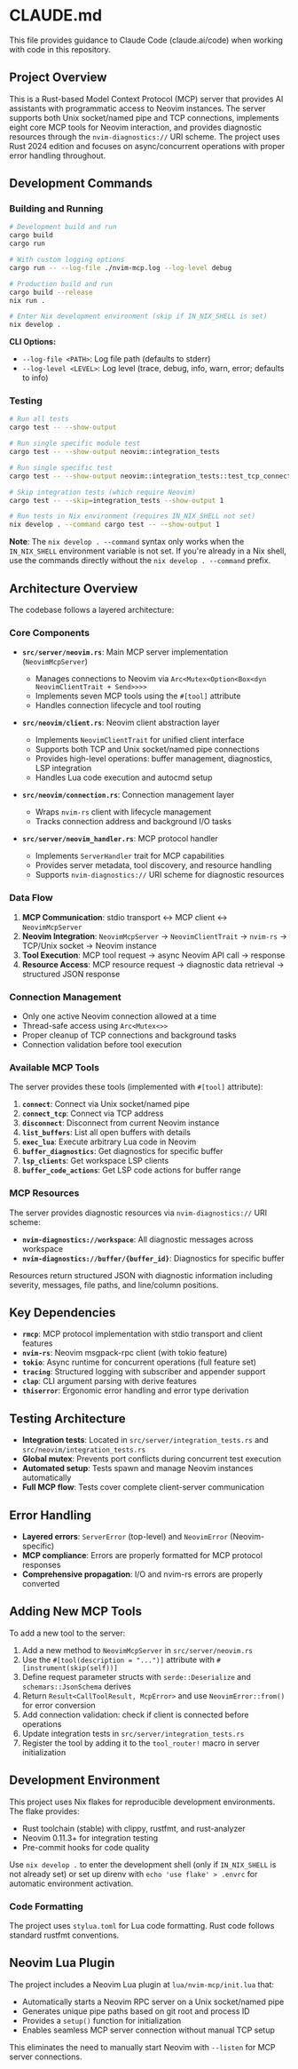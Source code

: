 # CLAUDE.md

This file provides guidance to Claude Code (claude.ai/code) when working
with code in this repository.

## Project Overview

This is a Rust-based Model Context Protocol (MCP) server that provides AI
assistants with programmatic access to Neovim instances. The server supports
both Unix socket/named pipe and TCP connections, implements eight core MCP
tools for Neovim interaction, and provides diagnostic resources through the
`nvim-diagnostics://` URI scheme. The project uses Rust 2024 edition and
focuses on async/concurrent operations with proper error handling throughout.

## Development Commands

### Building and Running

```bash
# Development build and run
cargo build
cargo run

# With custom logging options
cargo run -- --log-file ./nvim-mcp.log --log-level debug

# Production build and run
cargo build --release
nix run .

# Enter Nix development environment (skip if IN_NIX_SHELL is set)
nix develop .
```

**CLI Options:**

- `--log-file <PATH>`: Log file path (defaults to stderr)
- `--log-level <LEVEL>`: Log level (trace, debug, info, warn, error;
  defaults to info)

### Testing

```bash
# Run all tests
cargo test -- --show-output

# Run single specific module test
cargo test -- --show-output neovim::integration_tests

# Run single specific test
cargo test -- --show-output neovim::integration_tests::test_tcp_connection_lifecycle

# Skip integration tests (which require Neovim)
cargo test -- --skip=integration_tests --show-output 1

# Run tests in Nix environment (requires IN_NIX_SHELL not set)
nix develop . --command cargo test -- --show-output 1
```

**Note**: The `nix develop . --command` syntax only works when the
`IN_NIX_SHELL` environment variable is not set. If you're already in a Nix
shell, use the commands directly without the `nix develop . --command` prefix.

## Architecture Overview

The codebase follows a layered architecture:

### Core Components

- **`src/server/neovim.rs`**: Main MCP server implementation (`NeovimMcpServer`)
  - Manages connections to Neovim via
    `Arc<Mutex<Option<Box<dyn NeovimClientTrait + Send>>>>`
  - Implements seven MCP tools using the `#[tool]` attribute
  - Handles connection lifecycle and tool routing

- **`src/neovim/client.rs`**: Neovim client abstraction layer
  - Implements `NeovimClientTrait` for unified client interface
  - Supports both TCP and Unix socket/named pipe connections
  - Provides high-level operations: buffer management, diagnostics, LSP integration
  - Handles Lua code execution and autocmd setup

- **`src/neovim/connection.rs`**: Connection management layer
  - Wraps `nvim-rs` client with lifecycle management
  - Tracks connection address and background I/O tasks

- **`src/server/neovim_handler.rs`**: MCP protocol handler
  - Implements `ServerHandler` trait for MCP capabilities
  - Provides server metadata, tool discovery, and resource handling
  - Supports `nvim-diagnostics://` URI scheme for diagnostic resources

### Data Flow

1. **MCP Communication**: stdio transport ↔ MCP client ↔ `NeovimMcpServer`
2. **Neovim Integration**: `NeovimMcpServer` → `NeovimClientTrait` → `nvim-rs` →
   TCP/Unix socket → Neovim instance
3. **Tool Execution**: MCP tool request → async Neovim API call → response
4. **Resource Access**: MCP resource request → diagnostic data retrieval →
   structured JSON response

### Connection Management

- Only one active Neovim connection allowed at a time
- Thread-safe access using `Arc<Mutex<>>`
- Proper cleanup of TCP connections and background tasks
- Connection validation before tool execution

### Available MCP Tools

The server provides these tools (implemented with `#[tool]` attribute):

1. **`connect`**: Connect via Unix socket/named pipe
2. **`connect_tcp`**: Connect via TCP address
3. **`disconnect`**: Disconnect from current Neovim instance
4. **`list_buffers`**: List all open buffers with details
5. **`exec_lua`**: Execute arbitrary Lua code in Neovim
6. **`buffer_diagnostics`**: Get diagnostics for specific buffer
7. **`lsp_clients`**: Get workspace LSP clients
8. **`buffer_code_actions`**: Get LSP code actions for buffer range

### MCP Resources

The server provides diagnostic resources via `nvim-diagnostics://` URI scheme:

- **`nvim-diagnostics://workspace`**: All diagnostic messages across workspace
- **`nvim-diagnostics://buffer/{buffer_id}`**: Diagnostics for specific buffer

Resources return structured JSON with diagnostic information including severity,
messages, file paths, and line/column positions.

## Key Dependencies

- **`rmcp`**: MCP protocol implementation with stdio transport and client features
- **`nvim-rs`**: Neovim msgpack-rpc client (with tokio feature)
- **`tokio`**: Async runtime for concurrent operations (full feature set)
- **`tracing`**: Structured logging with subscriber and appender support
- **`clap`**: CLI argument parsing with derive features
- **`thiserror`**: Ergonomic error handling and error type derivation

## Testing Architecture

- **Integration tests**: Located in `src/server/integration_tests.rs` and
  `src/neovim/integration_tests.rs`
- **Global mutex**: Prevents port conflicts during concurrent test execution
- **Automated setup**: Tests spawn and manage Neovim instances automatically
- **Full MCP flow**: Tests cover complete client-server communication

## Error Handling

- **Layered errors**: `ServerError` (top-level) and `NeovimError` (Neovim-specific)
- **MCP compliance**: Errors are properly formatted for MCP protocol responses
- **Comprehensive propagation**: I/O and nvim-rs errors are properly converted

## Adding New MCP Tools

To add a new tool to the server:

1. Add a new method to `NeovimMcpServer` in `src/server/neovim.rs`
2. Use the `#[tool(description = "...")]` attribute with `#[instrument(skip(self))]`
3. Define request parameter structs with `serde::Deserialize` and
   `schemars::JsonSchema` derives
4. Return `Result<CallToolResult, McpError>` and use `NeovimError::from()`
   for error conversion
5. Add connection validation: check if client is connected before operations
6. Update integration tests in `src/server/integration_tests.rs`
7. Register the tool by adding it to the `tool_router!` macro in server initialization

## Development Environment

This project uses Nix flakes for reproducible development environments.
The flake provides:

- Rust toolchain (stable) with clippy, rustfmt, and rust-analyzer
- Neovim 0.11.3+ for integration testing
- Pre-commit hooks for code quality

Use `nix develop .` to enter the development shell (only if `IN_NIX_SHELL` is
not already set) or set up direnv with `echo 'use flake' > .envrc` for
automatic environment activation.

### Code Formatting

The project uses `stylua.toml` for Lua code formatting. Rust code follows
standard rustfmt conventions.

## Neovim Lua Plugin

The project includes a Neovim Lua plugin at `lua/nvim-mcp/init.lua` that:

- Automatically starts a Neovim RPC server on a Unix socket/named pipe
- Generates unique pipe paths based on git root and process ID
- Provides a `setup()` function for initialization
- Enables seamless MCP server connection without manual TCP setup

This eliminates the need to manually start Neovim with `--listen` for MCP
server connections.
